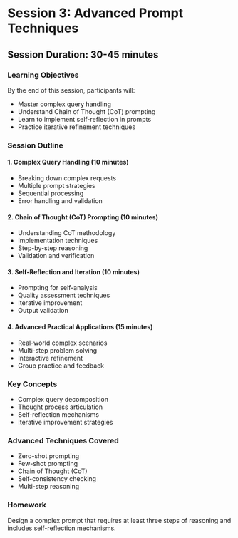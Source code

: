 # Session 3: Advanced Prompt Techniques

## Session Duration: 30-45 minutes

### Learning Objectives
By the end of this session, participants will:
- Master complex query handling
- Understand Chain of Thought (CoT) prompting
- Learn to implement self-reflection in prompts
- Practice iterative refinement techniques

### Session Outline

#### 1. Complex Query Handling (10 minutes)
- Breaking down complex requests
- Multiple prompt strategies
- Sequential processing
- Error handling and validation

#### 2. Chain of Thought (CoT) Prompting (10 minutes)
- Understanding CoT methodology
- Implementation techniques
- Step-by-step reasoning
- Validation and verification

#### 3. Self-Reflection and Iteration (10 minutes)
- Prompting for self-analysis
- Quality assessment techniques
- Iterative improvement
- Output validation

#### 4. Advanced Practical Applications (15 minutes)
- Real-world complex scenarios
- Multi-step problem solving
- Interactive refinement
- Group practice and feedback

### Key Concepts
- Complex query decomposition
- Thought process articulation
- Self-reflection mechanisms
- Iterative improvement strategies

### Advanced Techniques Covered
- Zero-shot prompting
- Few-shot prompting
- Chain of Thought (CoT)
- Self-consistency checking
- Multi-step reasoning

### Homework
Design a complex prompt that requires at least three steps of reasoning and includes self-reflection mechanisms. 